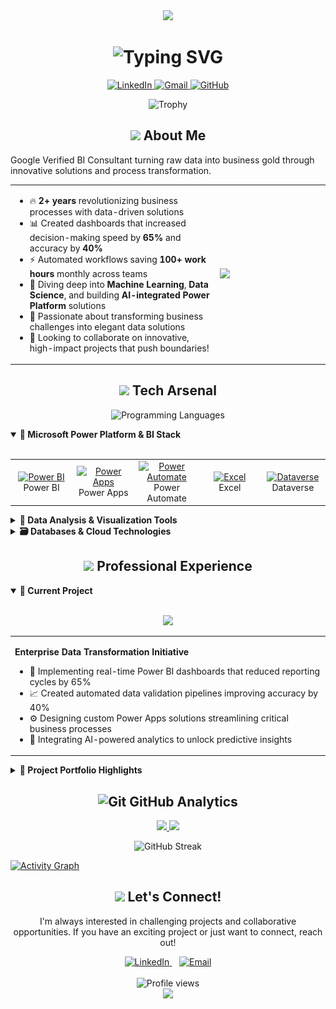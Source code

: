 <div align="center">
  <img src="https://capsule-render.vercel.app/api?type=waving&color=gradient&height=200&section=header&text=Balasubramanian%20PG&fontSize=80&fontAlignY=35&animation=fadeIn&fontColor=white" />
</div>
<h1 align="center">
  <img src="https://readme-typing-svg.herokuapp.com?font=Fira+Code&weight=600&size=30&duration=4000&pause=1000&color=2E97F7&center=true&vCenter=true&width=600&lines=Business+Intelligence+Wizard+✨;Power+Platform+Architect+🏗️;Data+Alchemist+🧪;Process+Optimization+Guru+🧘‍♂️" alt="Typing SVG" />
</h1>
<div align="center">
  <p>
    <a href="https://www.linkedin.com/in/balasubramanianpg2022/">
      <img src="https://img.shields.io/badge/LinkedIn-0077B5?style=for-the-badge&logo=linkedin&logoColor=white&style=plastic&logoWidth=20" height="25" alt="LinkedIn">
    </a>
    <a href="mailto:balasubramanyan18@gmail.com">
      <img src="https://img.shields.io/badge/Gmail-D14836?style=for-the-badge&logo=gmail&logoColor=white&style=plastic&logoWidth=20" height="25" alt="Gmail">
    </a>
    <a href="https://github.com/balasubramanianpg">
      <img src="https://img.shields.io/badge/GitHub-100000?style=for-the-badge&logo=github&logoColor=white&style=plastic&logoWidth=20" height="25" alt="GitHub">
    </a>
  </p>
</div>
<div align="center">
  <img src="https://github-profile-trophy.vercel.app/?username=balasubramanianpg&theme=algolia&no-frame=true&no-bg=true&margin-w=4&column=7" alt="Trophy" />
</div>
<!-- About me section -->
<div align="center">
  <h2>
    <img src="https://media.giphy.com/media/VgCDAzcKvsR6OM0uWg/giphy.gif" width="50"> 
    About Me
  </h2>
</div>

Google Verified BI Consultant turning raw data into business gold through innovative solutions and process transformation.

<table>
  <tr>
    <td width="65%">
      <ul>
        <li>🔥 <b>2+ years</b> revolutionizing business processes with data-driven solutions</li>
        <li>📊 Created dashboards that increased decision-making speed by <b>65%</b> and accuracy by <b>40%</b></li>
        <li>⚡ Automated workflows saving <b>100+ work hours</b> monthly across teams</li>
        <li>🧠 Diving deep into <b>Machine Learning</b>, <b>Data Science</b>, and building <b>AI-integrated Power Platform</b> solutions</li>
        <li>🌟 Passionate about transforming business challenges into elegant data solutions</li>
        <li>🤝 Looking to collaborate on innovative, high-impact projects that push boundaries!</li>
      </ul>
    </td>
    <td width="35%">
      <img src="https://miro.medium.com/v2/resize:fit:828/format:webp/1*ZuD5BxC-OYKJ3Yh_H9KXVQ.gif" width="100%">
    </td>
  </tr>
</table>
<!-- Tech Stack section -->
<div align="center">
  <h2>
    <img src="https://media2.giphy.com/media/QssGEmpkyEOhBCb7e1/giphy.gif?cid=ecf05e47a0n3gi1bfqntqmob8g9aid1oyj2wr3ds3mg700bl&rid=giphy.gif" width="40"> 
    Tech Arsenal
  </h2>
</div>
<p align="center">
  <img src="https://skillicons.dev/icons?i=python,java,javascript,mysql,html,css,git,vscode&perline=8" alt="Programming Languages" />
</p>
<details open>
  <summary><b>💼 Microsoft Power Platform & BI Stack</b></summary>
  <br>
  <div align="center">
    <table>
      <tr>
        <td align="center" width="96">
          <a href="https://app.powerbi.com/">
            <img src="https://raw.githubusercontent.com/microsoft/PowerBI-Icons/main/SVG/Power-BI.svg" width="48" height="48" alt="Power BI" />
          </a>
          <br>Power BI
        </td>
        <td align="center" width="96">
          <a href="https://powerapps.microsoft.com/">
            <img src="https://raw.githubusercontent.com/microsoft/PowerBI-Icons/main/SVG/Power-Apps.svg" width="48" height="48" alt="Power Apps" />
          </a>
          <br>Power Apps
        </td>
        <td align="center" width="96">
          <a href="https://flow.microsoft.com/">
            <img src="https://raw.githubusercontent.com/microsoft/PowerBI-Icons/main/SVG/Power-Automate.svg" width="48" height="48" alt="Power Automate" />
          </a>
          <br>Power Automate
        </td>
        <td align="center" width="96">
          <a href="https://www.microsoft.com/en-us/microsoft-365/excel">
            <img src="https://upload.wikimedia.org/wikipedia/commons/3/34/Microsoft_Office_Excel_%282019%E2%80%93present%29.svg" width="48" height="48" alt="Excel" />
          </a>
          <br>Excel
        </td>
        <td align="center" width="96">
          <a href="https://powerplatform.microsoft.com/">
            <img src="https://raw.githubusercontent.com/microsoft/PowerBI-Icons/main/SVG/Dataverse.svg" width="48" height="48" alt="Dataverse" />
          </a>
          <br>Dataverse
        </td>
      </tr>
    </table>
  </div>
</details>
<details>
  <summary><b>🧰 Data Analysis & Visualization Tools</b></summary>
  <br>
  <div align="center">
    <table>
      <tr>
        <td align="center" width="96">
          <a href="https://www.tableau.com/">
            <img src="https://cdn.worldvectorlogo.com/logos/tableau-software.svg" width="48" height="48" alt="Tableau" />
          </a>
          <br>Tableau
        </td>
        <td align="center" width="96">
          <a href="https://pandas.pydata.org/">
            <img src="https://upload.wikimedia.org/wikipedia/commons/e/ed/Pandas_logo.svg" width="48" height="48" alt="Pandas" />
          </a>
          <br>Pandas
        </td>
        <td align="center" width="96">
          <a href="https://numpy.org/">
            <img src="https://raw.githubusercontent.com/devicons/devicon/master/icons/numpy/numpy-original.svg" width="48" height="48" alt="Numpy" />
          </a>
          <br>NumPy
        </td>
        <td align="center" width="96">
          <a href="https://matplotlib.org/">
            <img src="https://upload.wikimedia.org/wikipedia/commons/8/84/Matplotlib_icon.svg" width="48" height="48" alt="Matplotlib" />
          </a>
          <br>Matplotlib
        </td>
        <td align="center" width="96">
          <a href="https://seaborn.pydata.org/">
            <img src="https://seaborn.pydata.org/_images/logo-mark-lightbg.svg" width="48" height="48" alt="Seaborn" />
          </a>
          <br>Seaborn
        </td>
      </tr>
    </table>
  </div>
</details>
<details>
  <summary><b>🗃️ Databases & Cloud Technologies</b></summary>
  <br>
  <div align="center">
    <table>
      <tr>
        <td align="center" width="96">
          <a href="https://www.microsoft.com/en-us/sql-server">
            <img src="https://www.svgrepo.com/show/303229/microsoft-sql-server-logo.svg" width="48" height="48" alt="MS SQL" />
          </a>
          <br>MS SQL
        </td>
        <td align="center" width="96">
          <a href="https://www.mysql.com/">
            <img src="https://www.vectorlogo.zone/logos/mysql/mysql-official.svg" width="48" height="48" alt="MySQL" />
          </a>
          <br>MySQL
        </td>
        <td align="center" width="96">
          <a href="https://www.postgresql.org/">
            <img src="https://www.vectorlogo.zone/logos/postgresql/postgresql-icon.svg" width="48" height="48" alt="PostgreSQL" />
          </a>
          <br>PostgreSQL
        </td>
        <td align="center" width="96">
          <a href="https://azure.microsoft.com/">
            <img src="https://cdn.worldvectorlogo.com/logos/azure-1.svg" width="48" height="48" alt="Azure" />
          </a>
          <br>Azure
        </td>
        <td align="center" width="96">
          <a href="https://aws.amazon.com/">
            <img src="https://upload.wikimedia.org/wikipedia/commons/9/93/Amazon_Web_Services_Logo.svg" width="48" height="48" alt="AWS" />
          </a>
          <br>AWS
        </td>
      </tr>
    </table>
  </div>
</details>
<!-- Professional Experience section -->
<div align="center">
  <h2>
    <img src="https://media.giphy.com/media/iY8CRBdQXODJSCERIr/giphy.gif" width="35">
    Professional Experience
  </h2>
</div>
<details open>
  <summary>
    <b>🚀 Current Project</b>
  </summary>
  <br>
  <p align="center">
    <img src="https://raw.githubusercontent.com/gist/obernardovieira/f4ec9b75736a98be5f6198f5ae40b897/raw/2546374f5c1fed88121e12b473e2bc359f006da8/rocket.gif" width="80">
  </p>
  <table align="center">
    <tr>
      <td>
        <!-- Replace with your current project details -->
        <p><b>Enterprise Data Transformation Initiative</b></p>
        <ul>
          <li>🔄 Implementing real-time Power BI dashboards that reduced reporting cycles by 65%</li>
          <li>📈 Created automated data validation pipelines improving accuracy by 40%</li>
          <li>⚙️ Designing custom Power Apps solutions streamlining critical business processes</li>
          <li>🤖 Integrating AI-powered analytics to unlock predictive insights</li>
        </ul>
      </td>
    </tr>
  </table>
</details>
<details>
  <summary>
    <b>📂 Project Portfolio Highlights</b>
  </summary>
  <br>
  <table align="center">
    <tr>
      <td align="center">
        <a href="https://github.com/balasubramanianpg">
          <img src="https://img.shields.io/badge/View%20All%20Projects-212121?style=for-the-badge&logo=github&logoColor=white" alt="GitHub Projects">
        </a>
      </td>
    </tr>
  </table>
  <!-- Replace with your project details -->
  <table>
    <tr>
      <td>
        <p>🔍 <b>Sales Analytics Dashboard</b></p>
        <ul>
          <li>Built comprehensive Power BI solution with drill-through capabilities</li>
          <li>Implemented DAX measures for advanced sales performance metrics</li>
          <li>Connected to multiple data sources with automated refresh</li>
          <li>Reduced report generation time from 3 days to 2 hours</li>
        </ul>
      </td>
    </tr>
    <tr>
      <td>
        <p>🤖 <b>Automated Workflow System</b></p>
        <ul>
          <li>Developed Power Apps solution for approval workflows</li>
          <li>Integrated with Power Automate for notification systems</li>
          <li>Created custom connectors to legacy systems</li>
          <li>Saved 80+ work hours monthly across departments</li>
        </ul>
      </td>
    </tr>
  </table>
</details>
<!-- GitHub Stats section -->
<div align="center">
  <h2>
    <img src="https://media.giphy.com/media/W5eoZHPpUx9sapR0eu/giphy.gif" width="30px" alt="Git"/> 
    GitHub Analytics
  </h2>
</div>
<p align="center">
  <a href="https://github.com/balasubramanianpg">
    <img height="180em" src="https://github-readme-stats-eight-theta.vercel.app/api?username=balasubramanianpg&show_icons=true&theme=algolia&include_all_commits=true&count_private=true"/>
    <img height="180em" src="https://github-readme-stats-eight-theta.vercel.app/api/top-langs/?username=balasubramanianpg&layout=compact&langs_count=8&theme=algolia"/>
  </a>
</p>
<p align="center">
  <img src="https://github-readme-streak-stats.herokuapp.com/?user=balasubramanianpg&theme=algolia" alt="GitHub Streak" />
</p>
<!-- Activity Graph -->
<a href="https://github.com/ashutosh00710/github-readme-activity-graph">
  <img alt="Activity Graph" src="https://github-readme-activity-graph.vercel.app/graph?username=balasubramanianpg&theme=react-dark&hide_border=true" />
</a>
<!-- Connect section -->
<div align="center">
  <h2>
    <img src='https://raw.githubusercontent.com/ShahriarShafin/ShahriarShafin/main/Assets/handshake.gif' width="80px"> 
    Let's Connect!
  </h2>
</div>
<p align="center">
  I'm always interested in challenging projects and collaborative opportunities. If you have an exciting project or just want to connect, reach out!
</p>
<div align="center">
  <a href="https://www.linkedin.com/in/balasubramanianpg2022/">
    <img src="https://img.icons8.com/fluent/48/000000/linkedin.png" width="40" height="40" alt="LinkedIn"/>
  </a>
  &nbsp;&nbsp;
  <a href="mailto:balasubramanyan18@gmail.com">
    <img src="https://img.icons8.com/fluent/48/000000/gmail-new.png" width="40" height="40" alt="Email"/>
  </a>
</div>
<!-- Profile visits -->
<div align="center">
  <br>
  <img src="https://komarev.com/ghpvc/?username=balasubramanianpg&label=PROFILE+VISITORS&color=brightgreen&style=for-the-badge" alt="Profile views">
</div>
<div align="center">
  <img src="https://capsule-render.vercel.app/api?type=waving&color=gradient&height=120&section=footer" />
</div>
